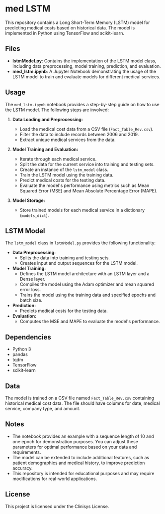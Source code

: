 # med LSTM

This repository contains a Long Short-Term Memory (LSTM) model for predicting medical costs based on historical data. The model is implemented in Python using TensorFlow and scikit-learn.

## Files

* **lstmModel.py**: Contains the implementation of the LSTM model class, including data preprocessing, model training, prediction, and evaluation.
* **med_lstm.ipynb**: A Jupyter Notebook demonstrating the usage of the LSTM model to train and evaluate models for different medical services.

## Usage

The `med_lstm.ipynb` notebook provides a step-by-step guide on how to use the LSTM model. The following steps are involved:

1. **Data Loading and Preprocessing:**
   - Load the medical cost data from a CSV file (`Fact_Table_Rev.csv`).
   - Filter the data to include records between 2006 and 2019.
   - Extract unique medical services from the data.

2. **Model Training and Evaluation:**
   - Iterate through each medical service.
   - Split the data for the current service into training and testing sets.
   - Create an instance of the `lstm_model` class.
   - Train the LSTM model using the training data.
   - Predict medical costs for the testing data.
   - Evaluate the model's performance using metrics such as Mean Squared Error (MSE) and Mean Absolute Percentage Error (MAPE).

3. **Model Storage:**
   - Store trained models for each medical service in a dictionary (`models_dict`).

## LSTM Model

The `lstm_model` class in `lstmModel.py` provides the following functionality:

* **Data Preprocessing:**
   - Splits the data into training and testing sets.
   - Creates input and output sequences for the LSTM model.
* **Model Training:**
   - Defines the LSTM model architecture with an LSTM layer and a Dense layer.
   - Compiles the model using the Adam optimizer and mean squared error loss.
   - Trains the model using the training data and specified epochs and batch size.
* **Prediction:**
   - Predicts medical costs for the testing data.
* **Evaluation:**
   - Computes the MSE and MAPE to evaluate the model's performance.

## Dependencies

* Python 3
* pandas
* tqdm
* TensorFlow
* scikit-learn

## Data

The model is trained on a CSV file named `Fact_Table_Rev.csv` containing historical medical cost data. The file should have columns for date, medical service, company type, and amount.

## Notes

* The notebook provides an example with a sequence length of 10 and one epoch for demonstration purposes. You can adjust these parameters for optimal performance based on your data and requirements.
* The model can be extended to include additional features, such as patient demographics and medical history, to improve prediction accuracy.
* This repository is intended for educational purposes and may require modifications for real-world applications.

## License

This project is licensed under the Clinisys License.